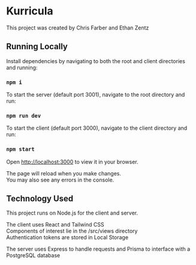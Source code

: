 # Kurricula

This project was created by Chris Farber and Ethan Zentz

## Running Locally

Install dependencies by navigating to both the root and client directories and running:

### `npm i`

To start the server (default port 3001), navigate to the root directory and run:

### `npm run dev`

To start the client (default port 3000), navigate to the client directory and run:

### `npm start`

Open [http://localhost:3000](http://localhost:3000) to view it in your browser.

The page will reload when you make changes.\
You may also see any errors in the console.

## Technology Used

This project runs on Node.js for the client and server.

The client uses React and Tailwind CSS\
Components of interest lie in the /src/views directory\
Authentication tokens are stored in Local Storage

The server uses Express to handle requests and Prisma to interface with a PostgreSQL database
